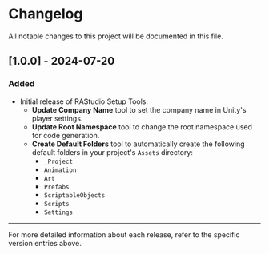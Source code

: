 # Changelog

All notable changes to this project will be documented in this file.

## [1.0.0] - 2024-07-20

### Added

- Initial release of RAStudio Setup Tools.
  - **Update Company Name** tool to set the company name in Unity's player settings.
  - **Update Root Namespace** tool to change the root namespace used for code generation.
  - **Create Default Folders** tool to automatically create the following default folders in your project's `Assets` directory:
    - `_Project`
    - `Animation`
    - `Art`
    - `Prefabs`
    - `ScriptableObjects`
    - `Scripts`
    - `Settings`

---

For more detailed information about each release, refer to the specific version entries above.
